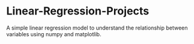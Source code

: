 # Linear-Regression-Projects
A simple linear regression model to understand the relationship between variables using numpy and matplotlib.
